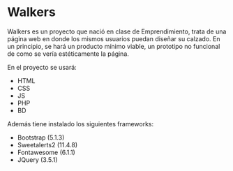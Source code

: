 # Walkers

Walkers es un proyecto que nació en clase de Emprendimiento, trata de una página web en donde los mismos usuarios puedan diseñar su calzado. En un principio, se hará un producto mínimo viable, un prototipo no funcional de como se vería estéticamente la página.

En el proyecto se usará:
- HTML
- CSS
- JS
- PHP
- BD

Además tiene instalado los siguientes frameworks:
- Bootstrap (5.1.3)
- Sweetalerts2 (11.4.8)
- Fontawesome (6.1.1)
- JQuery (3.5.1)